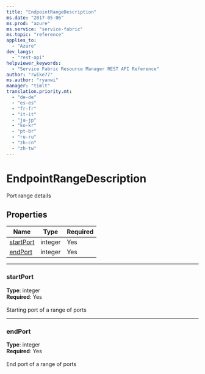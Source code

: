 ```yaml
---
title: "EndpointRangeDescription"
ms.date: "2017-05-06"
ms.prod: "azure"
ms.service: "service-fabric"
ms.topic: "reference"
applies_to: 
  - "Azure"
dev_langs: 
  - "rest-api"
helpviewer_keywords: 
  - "Service Fabric Resource Manager REST API Reference"
author: "rwike77"
ms.author: "ryanwi"
manager: "timlt"
translation.priority.mt: 
  - "de-de"
  - "es-es"
  - "fr-fr"
  - "it-it"
  - "ja-jp"
  - "ko-kr"
  - "pt-br"
  - "ru-ru"
  - "zh-cn"
  - "zh-tw"
---
```

# EndpointRangeDescription

Port range details

## Properties
| Name | Type | Required |
| --- | --- | --- |
| [startPort](#startport) | integer | Yes |
| [endPort](#endport) | integer | Yes |

____
### startPort
__Type__: integer <br/>
__Required__: Yes<br/>
<br/>
Starting port of a range of ports

____
### endPort
__Type__: integer <br/>
__Required__: Yes<br/>
<br/>
End port of a range of ports
